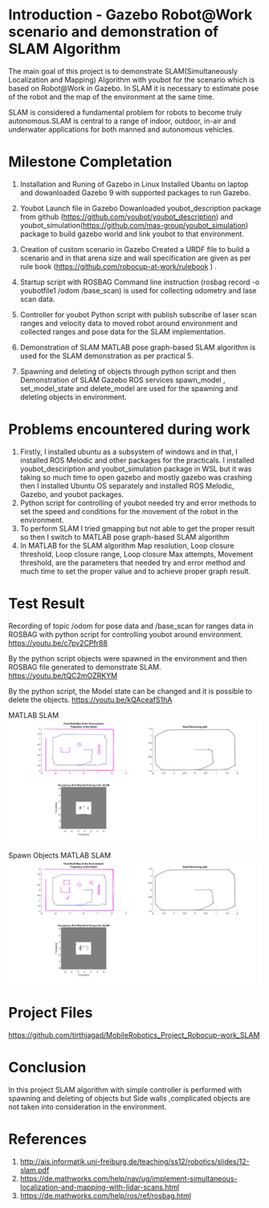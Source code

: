 # Introduction - Gazebo Robot@Work scenario and demonstration of SLAM Algorithm 
The main goal of this project is to demonstrate SLAM(Simultaneously Localization and Mapping) Algorithm with youbot for the scenario which is based on Robot@Work in Gazebo. In SLAM it is necessary to estimate pose of the robot and the map of the environment at the same time. 

SLAM is considered a fundamental problem for robots to become truly autonomous.SLAM is central to a range of indoor, outdoor, in-air and underwater applications for both manned and autonomous vehicles. 


# Milestone Completation
1. Installation and Runing of Gazebo in Linux
Installed Ubantu on laptop and dowanloaded Gazebo 9 with supported packages to run Gazebo.

2. Youbot Launch file in Gazebo
Dowanloaded youbot_description package from github (https://github.com/youbot/youbot_description) and youbot_simulation(https://github.com/mas-group/youbot_simulation) package to build gazebo world and link youbot to that environment.

3. Creation of custom scenario in Gazebo
Created a URDF file to build a scenario and in that arena size and wall specification are given as per rule book (https://github.com/robocup-at-work/rulebook ) .

4. Startup script with ROSBAG
Command line instruction (rosbag record -o youbotfile1 /odom /base_scan) is used for collecting odometry and lase scan data.

5. Controller for youbot
Python script with publish subscribe of laser scan ranges and velocity data to moved robot around environment and collected ranges and pose data for the SLAM implementation.

6. Demonstration of SLAM
MATLAB pose graph-based SLAM algorithm is used for the SLAM demonstration as per practical 5.   

7. Spawning and deleting of objects through python script and then Demonstration of SLAM
Gazebo ROS services spawn_model , set_model_state and delete_model are used for the spawning and deleting objects in environment.
 

# Problems encountered during work
1) Firstly, I installed ubuntu as a subsystem of windows and in that, I installed ROS Melodic and other packages for the practicals. I installed  youbot_desciription and youbot_simulation package in WSL but it was taking so much time to open gazebo and mostly gazebo was crashing then I installed Ubuntu OS separately and installed ROS Melodic, Gazebo, and youbot packages.
2) Python script for controlling of youbot needed try and error methods to set the speed and conditions for the movement of the robot in the environment.
3) To perform SLAM I tried gmapping  but not able to get the proper result so then I switch to MATLAB pose graph-based SLAM algorithm
4) In MATLAB for the SLAM algorithm Map resolution, Loop closure threshold, Loop closure range, Loop closure Max attempts, Movement threshold, are the parameters that needed try and error method and much time to set the proper value and to achieve proper graph result.

# Test Result
Recording of topic /odom for pose data and /base_scan for ranges data in ROSBAG with python script for controlling youbot around environment.
https://youtu.be/c7pv2CPfr88

By the python script objects were spawned in the environment and then ROSBAG file generated to demonstrate SLAM.
https://youtu.be/tQC2mOZRKYM

By the python script, the Model state can be changed and it is possible to delete the objects. 
https://youtu.be/kQAceafS1hA

MATLAB SLAM
![alt text](https://raw.githubusercontent.com/tirthjagad/MobileRobotics_Project_Robocup-work_SLAM/master/finalfigure_SLAM.jpg)


Spawn Objects MATLAB SLAM
![alt text](https://raw.githubusercontent.com/tirthjagad/MobileRobotics_Project_Robocup-work_SLAM/master/spawnslam.jpg)

# Project Files
https://github.com/tirthjagad/MobileRobotics_Project_Robocup-work_SLAM

# Conclusion
In this project SLAM algorithm with simple controller is performed  with spawning and deleting of objects but Side walls ,complicated objects are not taken into consideration in the environment. 

# References
1) http://ais.informatik.uni-freiburg.de/teaching/ss12/robotics/slides/12-slam.pdf
2) https://de.mathworks.com/help/nav/ug/implement-simultaneous-localization-and-mapping-with-lidar-scans.html
3) https://de.mathworks.com/help/ros/ref/rosbag.html
